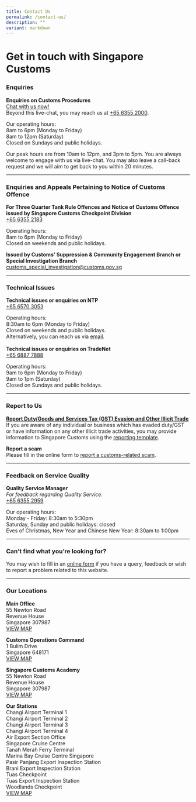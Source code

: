 ```yaml
---
title: Contact Us
permalink: /contact-us/
description: ""
variant: markdown
---
```

# Get in touch with Singapore Customs


### Enquiries

**Enquiries on Customs Procedures** <br>[Chat with us now!](https://go.gov.sg/customs-live-chat)<br>Beyond this live-chat, you may reach us at [+65 6355 2000](tel:+6563552000).<br>

Our operating hours:<br> 8am to 6pm (Monday to Friday)<br> 8am to 12pm (Saturday)<br>Closed on Sundays and public holidays.

Our peak hours are from 10am to 12pm, and 3pm to 5pm.
You are always welcome to engage with us via live-chat. You may also leave a call-back request and we will aim to get back to you within 20 minutes.<br>

---

### Enquiries and Appeals Pertaining to Notice of Customs Offence <br>

**For Three Quarter Tank Rule Offences and Notice of Customs Offence issued by Singapore Customs Checkpoint Division** 
<br>[+65 6355 2183](tel:+6563552183)<br>

Operating hours: <br>8am to 6pm (Monday to Friday)<br>Closed on weekends and public holidays.<br>

**Issued by Customs’ Suppression &amp; Community Engagement Branch or Special Investigation Branch**<br>[customs_special_investigation@customs.gov.sg](mailto:customs_special_investigation@customs.gov.sg)<br>

---

### Technical Issues<br>
**Technical issues or enquiries on NTP**<br>[+65 6570 3053](tel:+6565703053)

Operating hours: <br>8:30am to 6pm (Monday to Friday)<br>Closed on weekends and public holidays.<br>Alternatively, you can reach us via [email](mailto:NTP_Helpdesk@ncs.com.sg).<br><br>**Technical issues or enquiries on TradeNet**<br>[+65 6887 7888](tel:+6568877888)

Operating hours: <br>9am to 6pm (Monday to Friday)<br>9am to 1pm (Saturday)<br>Closed on Sundays and public holidays.<br>

---

### Report to Us<br>
**[Report Duty/Goods and Services Tax (GST) Evasion and Other Illicit Trade](/news-and-media/advisories/permalink/)**<br>If you are aware of any individual or business which has evaded duty/GST or have information on any other illicit trade activities, you may provide information to Singapore Customs using the [reporting template](https://form.gov.sg/64e554f0ffdaa600136b17e1).<br>

**Report a scam**<br>Please fill in the online form to [report a customs-related scam](https://form.gov.sg/6302ffcdf87eed00124e0b2d).<br>

---

### Feedback on Service Quality<br>
**Quality Service Manager**<br>
*For feedback regarding Quality Service.*<br>
[+65 6355 2959](tel:+6563552959)

Our operating hours:<br> 
Monday - Friday: 8:30am to 5:30pm <br>
Saturday, Sunday and public holidays: closed <br>
Eves of Christmas, New Year and Chinese New Year: 8:30am to 1:00pm <br>

---

### Can’t find what you’re looking for?<br>
You may wish to fill in an [online form](https://www.customs.gov.sg/feedback/) if you have a query, feedback or wish to report a problem related to this website.<br>

---

### Our Locations <br>

**Main Office**<br>
55 Newton Road <br>
Revenue House<br>
Singapore 307987<br>
[VIEW MAP ](https://www.google.com/maps/place/Singapore+Customs/@1.2902028,103.7759468,13z/data=!4m5!3m4!1s0x31da19e7aaf7447d:0xba6a0d457d4d2d28!8m2!3d1.3194233!4d103.8418284)

**Customs Operations Command**<br>
1 Bulim Drive<br>
Singapore 648171<br>
[VIEW MAP ](https://www.google.com/maps/place/Customs+Operations+Command/@1.3542604,103.6985735,17z/data=!3m1!4b1!4m5!3m4!1s0x31da0fe38d43e355:0x722e37586657a61a!8m2!3d1.3542604!4d103.7007622?shorturl=1)

**Singapore Customs Academy**<br>
55 Newton Road<br>
Revenue House<br>
Singapore 307987<br>
[VIEW MAP](https://www.google.com/maps?q=55+Newton+Road+Revenue+House+Singapore+307987) 

**Our Stations**<br>
Changi Airport Terminal 1<br>
Changi Airport Terminal 2<br>
Changi Airport Terminal 3<br>
Changi Airport Terminal 4<br>
Air Export Section Office<br>
Singapore Cruise Centre<br>
Tanah Merah Ferry Terminal<br>
Marina Bay Cruise Centre Singapore <br>
Pasir Panjang Export Inspection Station <br>
Brani Export Inspection Station<br>
Tuas Checkpoint<br>
Tuas Export Inspection Station<br>
Woodlands Checkpoint<br>
[VIEW MAP ](https://www.google.com/maps?q=Changi+Airport+Terminal+1+Changi+Airport+Terminal+2+Changi+Airport+Terminal+3+Changi+Airport+Terminal+4+Air+Export+Section+Office+Singapore+Cruise+Centre+Tanah+Merah+Ferry+Terminal+Marina+Bay+Cruise+Centre+Singapore+Pasir+Panjang+Export+Inspection+Station+Brani+Export+Inspection+Station+Tuas+Checkpoint+Woodlands+Checkpoint)
